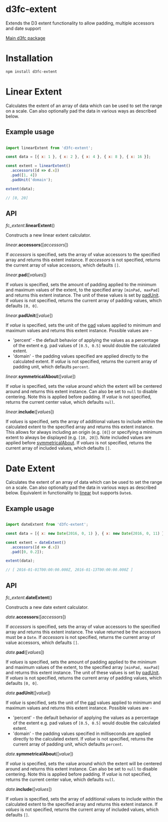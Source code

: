 # d3fc-extent

Extends the D3 extent functionality to allow padding, multiple accessors and date support

[Main d3fc package](https://github.com/ScottLogic/d3fc)

# Installation

```bash
npm install d3fc-extent
```

# Linear Extent

Calculates the extent of an array of data which can be used to set the range on a scale. Can also optionally pad the data in various ways as described below.

## Example usage

```javascript

import linearExtent from 'd3fc-extent';

const data = [{ x: 1 }, { x: 2 }, { x: 4 }, { x: 8 }, { x: 16 }];

const extent = linearExtent()
  .accessors([d => d.x])
  .pad([1, 4])
  .padUnit('domain');

extent(data);

// [0, 20]

```

## API

<a name="linear_padUnit" href="#linear"></a> *fc_extent*.**linearExtent**()

Constructs a new linear extent calculator.

<a name="linear_accessors" href="#linear_accessors"></a> *linear*.**accessors**([*accessors*])

If *accessors* is specified, sets the array of value accessors to the specified array and returns this extent instance.
If *accessors* is not specified, returns the current array of value accessors, which defaults `[]`.

<a name="linear_pad" href="#linear_pad"></a> *linear*.**pad**([*values*])

If *values* is specified, sets the amount of padding applied to the minimum and maximum values of the extent, to the specified array `[minPad, maxPad]` and returns this extent instance. The unit of these values is set by [padUnit](#linear_padUnit).
If *values* is not specified, returns the current array of padding values, which defaults `[0, 0]`.

<a name="linear_padUnit" href="#linear_padUnit"></a> *linear*.**padUnit**([*value*])

If *value* is specified, sets the unit of the [pad](#linear_pad) values applied to minimum and maximum values and returns this extent instance. Possible values are -
* 'percent' - the default behavior of applying the values as a percentage of the extent e.g. pad values of `[0.5, 0.5]` would double the calculated extent.
* 'domain' - the padding values specified are applied directly to the calculated extent.
If *value* is not specified, returns the current array of padding unit, which defaults `percent`.

<a name="linear_symmetricalAbout" href="#linear_symmetricalAbout"></a> *linear*.**symmetricalAbout**([*value*])

If *value* is specified, sets the value around which the extent will be centered around and returns this extent instance. Can also be set to `null` to disable centering. Note this is applied before padding.
If *value* is not specified, returns the current center value, which defaults `null`.

<a name="linear_include" href="#linear_include"></a> *linear*.**include**([*values*])

If *values* is specified, sets the array of additional values to include within the calculated extent to the specified array and returns this extent instance. This allows for always including an origin (e.g. `[0]`) or specifying a minimum extent to always be displayed (e.g. `[10, 20]`).
Note included values are applied before [symmetricalAbout](#linear_symmetricalAbout).
If *values* is not specified, returns the current array of included values, which defaults `[]`.


# Date Extent

Calculates the extent of an array of data which can be used to set the range on a scale. Can also optionally pad the data in various ways as described below. Equivalent in functionality to [linear](#linear) but supports `Date`s.

## Example usage

```javascript

import dateExtent from 'd3fc-extent';

const data = [{ x: new Date(2016, 0, 1) }, { x: new Date(2016, 0, 11) }];

const extent = dateExtent()
  .accessors([d => d.x])
  .pad([0, 0.2]);

extent(data);

// [ 2016-01-01T00:00:00.000Z, 2016-01-13T00:00:00.000Z ]

```

## API

<a name="date_padUnit" href="#date"></a> *fc_extent*.**dateExtent**()

Constructs a new date extent calculator.

<a name="date_accessors" href="#date_accessors"></a> *date*.**accessors**([*accessors*])

If *accessors* is specified, sets the array of value accessors to the specified array and returns this extent instance. The value returned be the accessors must be a `Date`.
If *accessors* is not specified, returns the current array of value accessors, which defaults `[]`.

<a name="date_pad" href="#date_pad"></a> *date*.**pad**([*values*])

If *values* is specified, sets the amount of padding applied to the minimum and maximum values of the extent, to the specified array `[minPad, maxPad]` and returns this extent instance. The unit of these values is set by [padUnit](#date_padUnit).
If *values* is not specified, returns the current array of padding values, which defaults `[0, 0]`.

<a name="date_padUnit" href="#date_padUnit"></a> *date*.**padUnit**([*value*])

If *value* is specified, sets the unit of the [pad](#date_pad) values applied to minimum and maximum values and returns this extent instance. Possible values are -
* 'percent' - the default behavior of applying the values as a percentage of the extent e.g. pad values of `[0.5, 0.5]` would double the calculated extent.
* 'domain' - the padding values specified in milliseconds are applied directly to the calculated extent.
If *value* is not specified, returns the current array of padding unit, which defaults `percent`.

<a name="date_symmetricalAbout" href="#date_symmetricalAbout"></a> *date*.**symmetricalAbout**([*value*])

If *value* is specified, sets the value around which the extent will be centered around and returns this extent instance. Can also be set to `null` to disable centering. Note this is applied before padding.
If *value* is not specified, returns the current center value, which defaults `null`.

<a name="date_include" href="#date_include"></a> *date*.**include**([*values*])

If *values* is specified, sets the array of additional values to include within the calculated extent to the specified array and returns this extent instance.
If *values* is not specified, returns the current array of included values, which defaults `[]`.
